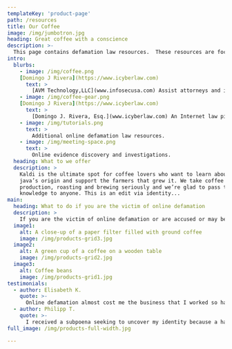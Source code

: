 ```yaml
---
templateKey: 'product-page'
path: /resources
title: Our Coffee
image: /img/jumbotron.jpg
heading: Great coffee with a conscience
description: >-
  This page contains defamation law resources.  These resources are focused on cases involving cyber defamation issues.  
intro:
  blurbs:
    - image: /img/coffee.png
    [Domingo J Rivera](https://www.icyberlaw.com)
      text: >
        [AVM Technology,LLC](www.infosecusa.com) Assist attorneys and investigators during cyber investigations regarding online defamation.  The firm assists attorneys with using advanced cyber investigation and forensics techniques to trace, uncover, and identify the authors behind anonymous malicious Internet posts.  The firm also assists individuals accused of online defamtion in disproving evidence obtained through faulty and flawed investigations. 
    - image: /img/coffee-gear.png
    [Domingo J Rivera](https://www.icyberlaw.com)
      text: >
        [Domingo J. Rivera, Esq.](www.icyberlaw.com) An Internet law pioneer who has successfully discovered the identitites of anonymous parties behind online defamation.  Mr. Rivera has also successfully defended individuals accused of cyber defamation and currently assists other law firms in properly, obtaining, preserving, and presenting forensic evidence.  Mr. Rivera has appeared as an expert witness in digital forensics in Courts throughout the United States. 
    - image: /img/tutorials.png
      text: >
        Additional online defamation law resources.
    - image: /img/meeting-space.png
      text: >
        Online evidence discovery and investigations. 
  heading: What to we offer
  description: >
    Kaldi is the ultimate spot for coffee lovers who want to learn about their
    java’s origin and support the farmers that grew it. We take coffee
    production, roasting and brewing seriously and we’re glad to pass that
    knowledge to anyone. This is an edit via identity...
main:
  heading: What to do if you are the victim of online defamation
  description: >
    If you are the victim of online defamation or are accused or may be accused of cyber defamation (such as receiving a John Doe case subpoena), seek professional assistance. This website is a resource but it is not a substitue for competent legal advice from a duly licensed attorney in your jurisdiction.
  image1:
    alt: A close-up of a paper filter filled with ground coffee
    image: /img/products-grid3.jpg
  image2:
    alt: A green cup of a coffee on a wooden table
    image: /img/products-grid2.jpg
  image3:
    alt: Coffee beans
    image: /img/products-grid1.jpg
testimonials:
  - author: Elisabeth K.
    quote: >-
      Online defamation almost cost me the business that I worked so hard to build.  It could be a nightmare if not properly addressed, and even then, it takes time to get your life back.
  - author: Philipp T.
    quote: >-
      I received a subpoena seeking to uncover my identity because a hacker used my business WiFi to post unflaterring content about a person that I knew.  It was a difficult situation to say the least. 
full_image: /img/products-full-width.jpg

---
```

